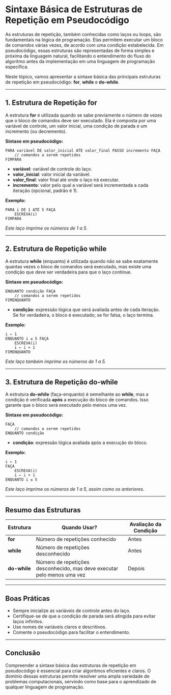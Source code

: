 
# Sintaxe Básica de Estruturas de Repetição em Pseudocódigo

As estruturas de repetição, também conhecidas como laços ou loops, são fundamentais na lógica de programação. Elas permitem executar um bloco de comandos várias vezes, de acordo com uma condição estabelecida. Em pseudocódigo, essas estruturas são representadas de forma simples e próxima da linguagem natural, facilitando o entendimento do fluxo do algoritmo antes da implementação em uma linguagem de programação específica.

Neste tópico, vamos apresentar a sintaxe básica das principais estruturas de repetição em pseudocódigo: **for**, **while** e **do-while**.

---

## 1. Estrutura de Repetição **for**

A estrutura **for** é utilizada quando se sabe previamente o número de vezes que o bloco de comandos deve ser executado. Ela é composta por uma variável de controle, um valor inicial, uma condição de parada e um incremento (ou decremento).

**Sintaxe em pseudocódigo:**

```plaintext
PARA variável DE valor_inicial ATÉ valor_final PASSO incremento FAÇA
    // comandos a serem repetidos
FIMPARA
```

- **variável**: variável de controle do laço.
- **valor_inicial**: valor inicial da variável.
- **valor_final**: valor final até onde o laço irá executar.
- **incremento**: valor pelo qual a variável será incrementada a cada iteração (opcional, padrão é 1).

**Exemplo:**

```plaintext
PARA i DE 1 ATÉ 5 FAÇA
    ESCREVA(i)
FIMPARA
```
*Este laço imprime os números de 1 a 5.*

---

## 2. Estrutura de Repetição **while**

A estrutura **while** (enquanto) é utilizada quando não se sabe exatamente quantas vezes o bloco de comandos será executado, mas existe uma condição que deve ser verdadeira para que o laço continue.

**Sintaxe em pseudocódigo:**

```plaintext
ENQUANTO condição FAÇA
    // comandos a serem repetidos
FIMENQUANTO
```

- **condição**: expressão lógica que será avaliada antes de cada iteração. Se for verdadeira, o bloco é executado; se for falsa, o laço termina.

**Exemplo:**

```plaintext
i ← 1
ENQUANTO i ≤ 5 FAÇA
    ESCREVA(i)
    i ← i + 1
FIMENQUANTO
```
*Este laço também imprime os números de 1 a 5.*

---

## 3. Estrutura de Repetição **do-while**

A estrutura **do-while** (faça-enquanto) é semelhante ao **while**, mas a condição é verificada **após** a execução do bloco de comandos. Isso garante que o bloco será executado pelo menos uma vez.

**Sintaxe em pseudocódigo:**

```plaintext
FAÇA
    // comandos a serem repetidos
ENQUANTO condição
```

- **condição**: expressão lógica avaliada após a execução do bloco.

**Exemplo:**

```plaintext
i ← 1
FAÇA
    ESCREVA(i)
    i ← i + 1
ENQUANTO i ≤ 5
```
*Este laço imprime os números de 1 a 5, assim como os anteriores.*

---

## Resumo das Estruturas

| Estrutura   | Quando Usar?                                 | Avaliação da Condição |
|-------------|----------------------------------------------|----------------------|
| **for**     | Número de repetições conhecido               | Antes                |
| **while**   | Número de repetições desconhecido            | Antes                |
| **do-while**| Número de repetições desconhecido, mas deve executar pelo menos uma vez | Depois               |

---

## Boas Práticas

- Sempre inicialize as variáveis de controle antes do laço.
- Certifique-se de que a condição de parada será atingida para evitar laços infinitos.
- Use nomes de variáveis claros e descritivos.
- Comente o pseudocódigo para facilitar o entendimento.

---

## Conclusão

Compreender a sintaxe básica das estruturas de repetição em pseudocódigo é essencial para criar algoritmos eficientes e claros. O domínio dessas estruturas permite resolver uma ampla variedade de problemas computacionais, servindo como base para o aprendizado de qualquer linguagem de programação.
```
